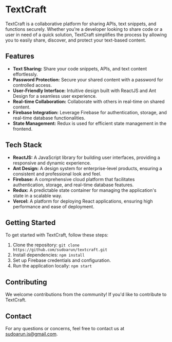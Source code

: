 # TextCraft

TextCraft is a collaborative platform for sharing APIs, text snippets, and functions securely. Whether you're a developer looking to share code or a user in need of a quick solution, TextCraft simplifies the process by allowing you to easily share, discover, and protect your text-based content.

## Features

- **Text Sharing:** Share your code snippets, APIs, and text content effortlessly.
- **Password Protection:** Secure your shared content with a password for controlled access.
- **User-Friendly Interface:** Intuitive design built with ReactJS and Ant Design for a seamless user experience.
- **Real-time Collaboration:** Collaborate with others in real-time on shared content.
- **Firebase Integration:** Leverage Firebase for authentication, storage, and real-time database functionalities.
- **State Management:** Redux is used for efficient state management in the frontend.

## Tech Stack

- **ReactJS:** A JavaScript library for building user interfaces, providing a responsive and dynamic experience.
- **Ant Design:** A design system for enterprise-level products, ensuring a consistent and professional look and feel.
- **Firebase:** A comprehensive cloud platform that facilitates authentication, storage, and real-time database features.
- **Redux:** A predictable state container for managing the application's state in a scalable way.
- **Vercel:** A platform for deploying React applications, ensuring high performance and ease of deployment.

## Getting Started

To get started with TextCraft, follow these steps:

1. Clone the repository: `git clone https://github.com/sudoarun/textcraft.git`
2. Install dependencies: `npm install`
3. Set up Firebase credentials and configuration.
4. Run the application locally: `npm start`


## Contributing

We welcome contributions from the community! If you'd like to contribute to TextCraft.

## Contact

For any questions or concerns, feel free to contact us at [sudoarun.js@gmail.com](mailto:sudoarun.js@gmail.com).
